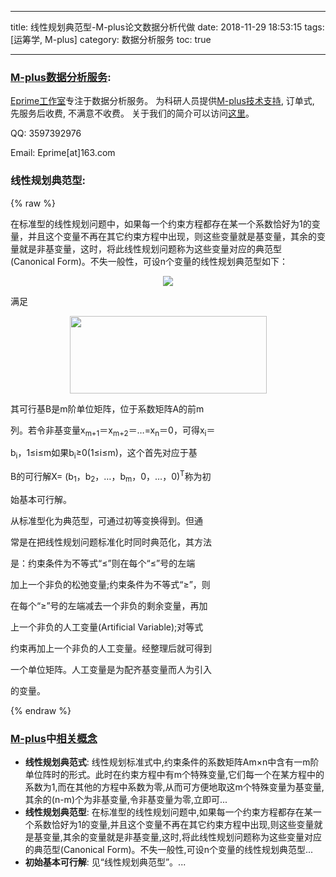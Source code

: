 
---
title: 线性规划典范型-M-plus论文数据分析代做
date: 2018-11-29 18:53:15
tags: [运筹学, M-plus]
category: 数据分析服务
toc: true

---



<span></span>
<!-- more -->

### [M-plus](/tags/M-plus/)[数据分析服务](/categories/数据分析服务/):
[Eprime工作室](http://Eprime.cn/)专注于数据分析服务。
为科研人员提供[M-plus技术支持](http://Eprime.cn/2018/08/18/Eprime工作室M-plus代做服务详情/), 订单式, 先服务后收费, 不满意不收费。
关于我们的简介可以访问[这里](http://Eprime.cn/2018/08/17/关于Eprime工作室/)。

QQ: 3597392976

Email: Eprime[at]163.com



### 线性规划典范型:

{% raw %}
<div class="p1">在标准型的线性规划问题中，如果每一个约束方程都存在某一个系数恰好为1的变量，并且这个变量不再在其它约束方程中出现，则这些变量就是基变量，其余的变量就是非基变量，这时，将此线性规划问题称为这些变量对应的典范型(Canonical Form)。不失一般性，可设n个变量的线性规划典范型如下：

<p align="center"><img align="absmiddle" src="/CRFDPIC/R200806043/R200806043.1327.11%5B4d94be0e805b%5D.gif"></p>

满足

<p align="center"><span class="imgdiv" style="text-align:center;"><img onclick="zoomPic(this);" align="absmiddle" width="315" height="124" src="/CRFDPIC/R200806043/R200806043.1327.13%5B404555291103%5D.png"></span></p>

其可行基B是m阶单位矩阵，位于系数矩阵A的前m

列。若令非基变量x<sub>m+1</sub>＝x<sub>m+2</sub>＝…=x<sub>n</sub>＝0，可得x<sub>i</sub>＝

b<sub>i</sub>，1≤i≤m如果b<sub>i</sub>≥0(1≤i≤m)，这个首先对应于基

B的可行解X= (b<sub>1</sub>，b<sub>2</sub>，…，b<sub>m</sub>，0，…，0)<sup>T</sup>称为初

始基本可行解。

<p>从标准型化为典范型，可通过初等变换得到。但通

常是在把线性规划问题标准化时同时典范化，其方法

是：约束条件为不等式“≤”则在每个“≤”号的左端

加上一个非负的松弛变量;约束条件为不等式“≥”，则

在每个“≥”号的左端减去一个非负的剩余变量，再加

上一个非负的人工变量(Artificial Variable);对等式

约束再加上一个非负的人工变量。经整理后就可得到

一个单位矩阵。人工变量是为配齐基变量而人为引入

的变量。</p></div>
{% endraw %}



### [M-plus](/tags/M-plus/)中[相关概念](/categories/数据分析服务)

- **线性规划典范式**: 线性规划标准式中,约束条件的系数矩阵Am×n中含有一m阶单位阵时的形式。此时在约束方程中有m个特殊变量,它们每一个在某方程中的系数为1,而在其他的方程中系数为零,从而可方便地取这m个特殊变量为基变量,其余的(n-m)个为非基变量,令非基变量为零,立即可...
- **线性规划典范型**: 在标准型的线性规划问题中,如果每一个约束方程都存在某一个系数恰好为1的变量,并且这个变量不再在其它约束方程中出现,则这些变量就是基变量,其余的变量就是非基变量,这时,将此线性规划问题称为这些变量对应的典范型(Canonical Form)。不失一般性,可设n个变量的线性规划典范型...
- **初始基本可行解**: 见“线性规划典范型”。...






